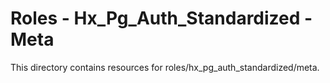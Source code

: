 # Roles - Hx_Pg_Auth_Standardized - Meta

This directory contains resources for roles/hx_pg_auth_standardized/meta.
